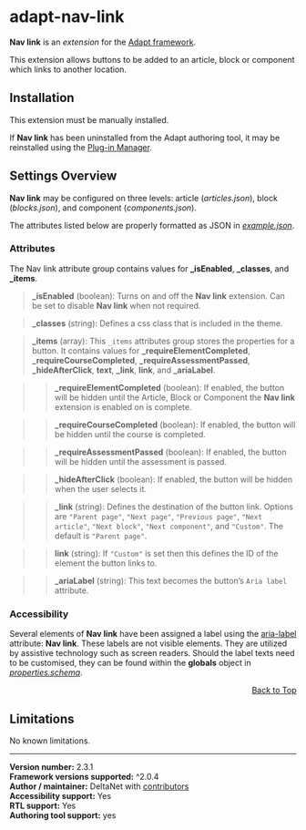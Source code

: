 # adapt-nav-link

**Nav link** is an *extension* for the [Adapt framework](https://github.com/adaptlearning/adapt_framework).   

This extension allows buttons to be added to an article, block or component which links to another location.

## Installation

This extension must be manually installed.

If **Nav link** has been uninstalled from the Adapt authoring tool, it may be reinstalled using the [Plug-in Manager](https://github.com/adaptlearning/adapt_authoring/wiki/Plugin-Manager).  

## Settings Overview

**Nav link** may be configured on three levels: article (*articles.json*), block (*blocks.json*), and component (*components.json*).

The attributes listed below are properly formatted as JSON in [*example.json*](https://github.com/deltanet/adapt-nav-link/blob/master/example.json).  

### Attributes

The Nav link attribute group contains values for **_isEnabled**, **_classes**, and **_items**.

>**_isEnabled** (boolean):  Turns on and off the **Nav link** extension. Can be set to disable **Nav link** when not required.

>**_classes** (string):  Defines a css class that is included in the theme.

>**_items** (array): This `_items` attributes group stores the properties for a button. It contains values for **_requireElementCompleted**, **_requireCourseCompleted**, **_requireAssessmentPassed**, **_hideAfterClick**, **text**, **_link**, **link**, and **_ariaLabel**.  

>>**_requireElementCompleted** (boolean):  If enabled, the button will be hidden until the Article, Block or Component the **Nav link** extension is enabled on is complete.  

>>**_requireCourseCompleted** (boolean):  If enabled, the button will be hidden until the course is completed.  

>>**_requireAssessmentPassed** (boolean):  If enabled, the button will be hidden until the assessment is passed.  

>>**_hideAfterClick** (boolean):  If enabled, the button will be hidden when the user selects it.  

>>**_link** (string):  Defines the destination of the button link. Options are `"Parent page"`, `"Next page"`, `"Previous page"`, `"Next article"`, `"Next block"`, `"Next component"`, and `"Custom"`. The default is `"Parent page"`.

>>**link** (string):  If `"Custom"` is set then this defines the ID of the element the button links to.

>>**_ariaLabel** (string):  This text becomes the button’s `Aria label` attribute.  

### Accessibility
Several elements of **Nav link** have been assigned a label using the [aria-label](https://github.com/adaptlearning/adapt_framework/wiki/Aria-Labels) attribute: **Nav link**. These labels are not visible elements. They are utilized by assistive technology such as screen readers. Should the label texts need to be customised, they can be found within the **globals** object in [*properties.schema*](https://github.com/deltanet/adapt-achievements/blob/master/properties.schema).   
<div float align=right><a href="#top">Back to Top</a></div>

## Limitations

No known limitations.

----------------------------
**Version number:**  2.3.1     
**Framework versions supported:**  ^2.0.4    
**Author / maintainer:** DeltaNet with [contributors](https://github.com/deltanet/adapt-nav-link/graphs/contributors)     
**Accessibility support:** Yes  
**RTL support:** Yes  
**Authoring tool support:** yes
